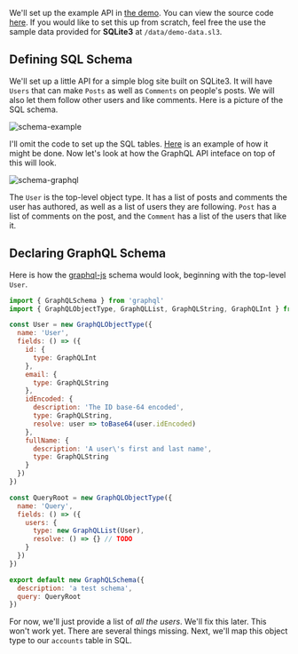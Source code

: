 We'll set up the example API in [the demo](https://join-monster.herokuapp.com/graphql?query=%7B%20users%20%7B%20%0A%20%20id%2C%20fullName%2C%20email%0A%20%20posts%20%7B%20id%2C%20body%20%7D%0A%7D%7D). You can view the source code [here](https://github.com/stems/join-monster-demo/tree/master/schema-basic). If you would like to set this up from scratch, feel free the use the sample data provided for **SQLite3** at `/data/demo-data.sl3`.

## Defining SQL Schema

We'll set up a little API for a simple blog site built on SQLite3. It will have `Users` that can make `Posts` as well as `Comments` on people's posts.
We will also let them follow other users and like comments.
Here is a picture of the SQL schema.

![schema-example](img/schema-sql.png)

I'll omit the code to set up the SQL tables.
[Here](https://github.com/join-monster/join-monster/blob/master/test-api/data/schema/sqlite3.sql) is an example of how it might be done.
Now let's look at how the GraphQL API inteface on top of this will look.

![schema-graphql](img/schema-graphql.png)

The `User` is the top-level object type. It has a list of posts and comments the user has authored, as well as a list of users they are following. `Post` has a list of comments on the post, and the `Comment` has a list of the users that like it.

## Declaring GraphQL Schema

Here is how the [graphql-js](https://github.com/graphql/graphql-js) schema would look, beginning with the top-level `User`.

```javascript
import { GraphQLSchema } from 'graphql'
import { GraphQLObjectType, GraphQLList, GraphQLString, GraphQLInt } from 'graphql'

const User = new GraphQLObjectType({
  name: 'User',
  fields: () => ({
    id: {
      type: GraphQLInt
    },
    email: {
      type: GraphQLString
    },
    idEncoded: {
      description: 'The ID base-64 encoded',
      type: GraphQLString,
      resolve: user => toBase64(user.idEncoded)
    },
    fullName: {
      description: 'A user\'s first and last name',
      type: GraphQLString
    }
  })
})

const QueryRoot = new GraphQLObjectType({
  name: 'Query',
  fields: () => ({
    users: {
      type: new GraphQLList(User),
      resolve: () => {} // TODO
    }
  })
})

export default new GraphQLSchema({
  description: 'a test schema',
  query: QueryRoot
})
```

For now, we'll just provide a list of *all the users*. We'll fix this later.
This won't work yet. There are several things missing. Next, we'll map this object type to our `accounts` table in SQL.

